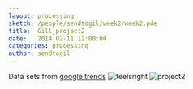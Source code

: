 ```yaml
---
layout: processing
sketch: /people/sendtogil/week2/week2.pde
title:  Gill_project2
date:   2014-02-11 12:00:00
categories: processing
author: sendtogil
---
```


Data sets from [google trends](http://www.google.com/trends/explore#q=feels%20right%2C%20feels%20wrong&cmpt=q)
![feelsright](/TheArtOfDataVisualization/people/sendtogil/img/feelsright.png)
![project2](/TheArtOfDataVisualization/people/sendtogil/img/w2.png)

